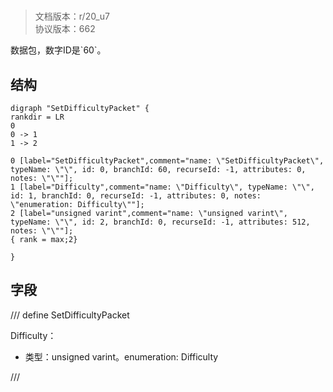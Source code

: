 # <!-- md:samp SetDifficultyPacket -->

> 文档版本：r/20_u7<br/>协议版本：662

<!-- md:samp SetDifficultyPacket -->数据包，数字ID是`60`。

## 结构

```viz
digraph "SetDifficultyPacket" {
rankdir = LR
0
0 -> 1
1 -> 2

0 [label="SetDifficultyPacket",comment="name: \"SetDifficultyPacket\", typeName: \"\", id: 0, branchId: 60, recurseId: -1, attributes: 0, notes: \"\""];
1 [label="Difficulty",comment="name: \"Difficulty\", typeName: \"\", id: 1, branchId: 0, recurseId: -1, attributes: 0, notes: \"enumeration: Difficulty\""];
2 [label="unsigned varint",comment="name: \"unsigned varint\", typeName: \"\", id: 2, branchId: 0, recurseId: -1, attributes: 512, notes: \"\""];
{ rank = max;2}

}

```

## 字段

/// define
SetDifficultyPacket

Difficulty：<!-- md:samp unsigned varint -->

- 类型：unsigned varint。enumeration: Difficulty


///
